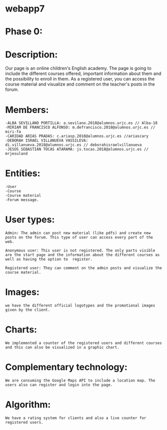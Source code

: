 # webapp7

# Phase 0:

# Description:
Our page is an online children's English academy. The page is going to include the different courses offered, important information about them and the possibility to 		enroll in them. As a registered user, you can access the course material and visualize and comment on the teacher's posts in the forum.

# Members:
	-ALBA SEVILLANO PORTILLA: a.sevilano.2018@alumnos.urjc.es // Alba-18
	-MIRIAM DE FRANCISCO ALFONSO: m.defrancisco.2018@alumnos.urjc.es // miri-fa
	-CARIDAD ARIAS PRADAS: c.ariasp.2018@alumnos.urjc.es //ariascary
	-DEBORAH ISRAEL VILLANUEVA VASSILEVA: di.villanueva.2018@alumnos.urjc.es // deborahisraelvillanueva
	-JESÚS SEBASTIÁN TOCAS ATARAMA: js.tocas.2018@alumnos.urjc.es // mrjesuland
# Entities: 
	-User
	-Course
	-Course material
	-Forum message.

# User types:
	Admin: The admin can post new material (like pdfs) and create new posts on the forum. This type of user can access every part of the web.
	
	Anonymous user: This user is not registered. The only parts visible are the start page and the information about the different courses as well as having the option to 	register.
	
	Registered user: They can comment on the admin posts and visualize the course material.

# Images: 
	we have the different official logotypes and the promotional images given by the client.

# Charts: 
	We implemented a counter of the registered users and different courses and this can also be visualized in a graphic chart.

# Complementary technology: 
	We are consuming the Google Maps API to include a location map. The users also can register and login into the page.

# Algorithm: 
	We have a rating system for clients and also a live counter for registered users. 
